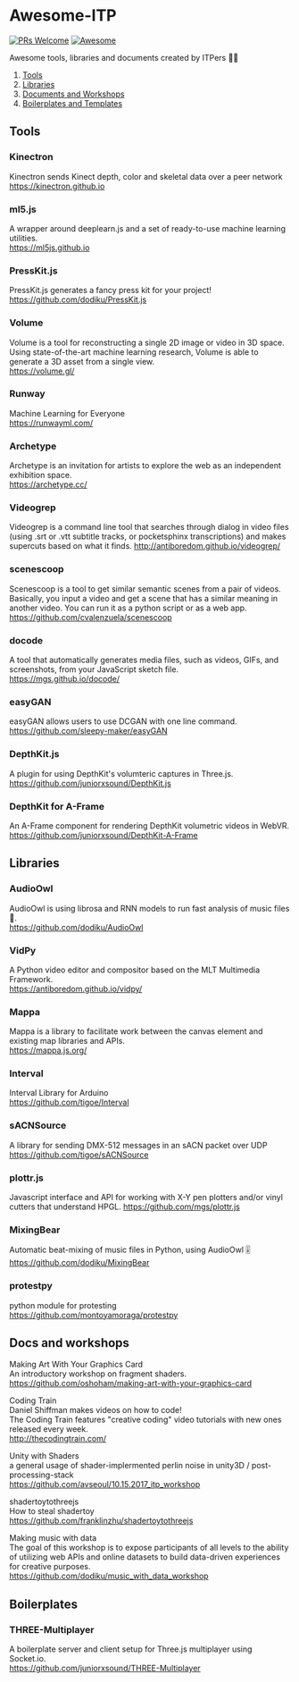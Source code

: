 # Awesome-ITP
[![PRs Welcome](https://img.shields.io/badge/PRs-welcome-brightgreen.svg?style=flat-square)](http://makeapullrequest.com)
[![Awesome](https://awesome.re/badge.svg)](https://awesome.re)

Awesome tools, libraries and documents created by ITPers ✊🏻
1. [Tools](#tools)
1. [Libraries](#libraries)
1. [Documents and Workshops](#docs-and-workshops)
1. [Boilerplates and Templates](#boilerplates)

## Tools
### Kinectron
Kinectron sends Kinect depth, color and skeletal data over a peer network
https://kinectron.github.io

### ml5.js    
A wrapper around deeplearn.js and a set of ready-to-use machine learning utilities.  
https://ml5js.github.io  

### PressKit.js  
PressKit.js generates a fancy press kit for your project!  
https://github.com/dodiku/PressKit.js   

### Volume  
Volume is a tool for reconstructing a single 2D image or video in 3D space. Using state-of-the-art machine learning research, Volume is able to generate a 3D asset from a single view.  
https://volume.gl/  

### Runway   
Machine Learning for Everyone  
https://runwayml.com/   

### Archetype  
Archetype is an invitation for artists to explore the web as an independent exhibition space.  
https://archetype.cc/  

### Videogrep  
Videogrep is a command line tool that searches through dialog in video files (using .srt or .vtt subtitle tracks, or pocketsphinx transcriptions) and makes supercuts based on what it finds.
http://antiboredom.github.io/videogrep/  

### scenescoop  
Scenescoop is a tool to get similar semantic scenes from a pair of videos. Basically, you input a video and get a scene that has a similar meaning in another video. You can run it as a python script or as a web app.  
https://github.com/cvalenzuela/scenescoop  

### docode  
A tool that automatically generates media files, such as videos, GIFs, and screenshots, from your JavaScript sketch file.  
https://mgs.github.io/docode/  

### easyGAN  
easyGAN allows users to use DCGAN with one line command.  
https://github.com/sleepy-maker/easyGAN  

### DepthKit.js
A plugin for using DepthKit's volumteric captures in Three.js.  
https://github.com/juniorxsound/DepthKit.js

### DepthKit for A-Frame
An A-Frame component for rendering DepthKit volumetric videos in WebVR.  
https://github.com/juniorxsound/DepthKit-A-Frame

## Libraries
### AudioOwl  
AudioOwl is using librosa and RNN models to run fast analysis of music files 🎸.  
https://github.com/dodiku/AudioOwl  

### VidPy  
A Python video editor and compositor based on the MLT Multimedia Framework.  
https://antiboredom.github.io/vidpy/  

### Mappa  
Mappa is a library to facilitate work between the canvas element and existing map libraries and APIs.  
https://mappa.js.org/  

### Interval  
Interval Library for Arduino  
https://github.com/tigoe/Interval  

### sACNSource  
A library for sending DMX-512 messages in an sACN packet over UDP  
https://github.com/tigoe/sACNSource

### plottr.js  
Javascript interface and API for working with X-Y pen plotters and/or vinyl cutters that understand HPGL.
https://github.com/mgs/plottr.js  

### MixingBear
Automatic beat-mixing of music files in Python, using AudioOwl 🎚  
https://github.com/dodiku/MixingBear  

### protestpy    
python module for protesting  
https://github.com/montoyamoraga/protestpy 

## Docs and workshops

Making Art With Your Graphics Card  
An introductory workshop on fragment shaders.  
https://github.com/oshoham/making-art-with-your-graphics-card

Coding Train  
Daniel Shiffman makes videos on how to code!  
The Coding Train features "creative coding" video tutorials with new ones released every week.  
http://thecodingtrain.com/  
  
Unity with Shaders    
a general usage of shader-implermented perlin noise in unity3D / post-processing-stack  
https://github.com/avseoul/10.15.2017_itp_workshop  

shadertoytothreejs   
How to steal shadertoy  
https://github.com/franklinzhu/shadertoytothreejs

Making music with data  
The goal of this workshop is to expose participants of all levels to the ability of utilizing web APIs and online datasets to build data-driven experiences for creative purposes.  
https://github.com/dodiku/music_with_data_workshop

## Boilerplates
### THREE-Multiplayer
A boilerplate server and client setup for Three.js multiplayer using Socket.io.  
https://github.com/juniorxsound/THREE-Multiplayer

